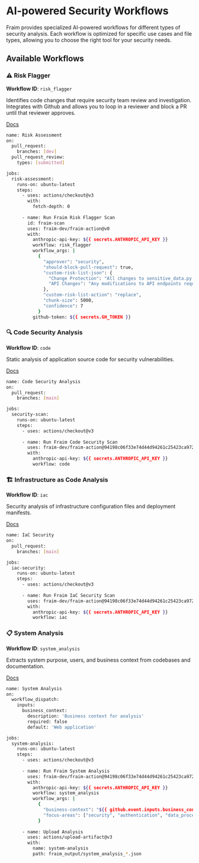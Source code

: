 # AI-powered Security Workflows

Fraim provides specialized AI-powered workflows for different types of security analysis. Each workflow is optimized for specific use cases and file types, allowing you to choose the right tool for your security needs.

## Available Workflows

### ⚠️ Risk Flagger
**Workflow ID**: `risk_flagger`

Identifies code changes that require security team review and investigation. Integrates with Github and allows you to loop in a reviewer and block a PR until that reviewer approves.

[Docs](https://docs.fraim.dev/workflows/risk_flagger#github-actions)

```bash
name: Risk Assessment
on:
  pull_request:
    branches: [dev]
  pull_request_review:
    types: [submitted]

jobs:
  risk-assessment:
    runs-on: ubuntu-latest
    steps:
      - uses: actions/checkout@v3
        with:
          fetch-depth: 0
      
      - name: Run Fraim Risk Flagger Scan
        id: fraim-scan
        uses: fraim-dev/fraim-action@v0
        with:
          anthropic-api-key: ${{ secrets.ANTHROPIC_API_KEY }}
          workflow: risk_flagger
          workflow_args: |
            {
              "approver": "security",
              "should-block-pull-request": true,
              "custom-risk-list-json": {
                "Change Protection": "All changes to sensitive_data.py should be flagged.",
                "API Changes": "Any modifications to API endpoints require security review."
              },
              "custom-risk-list-action": "replace",
              "chunk-size": 5000,
              "confidence": 7
            }
          github-token: ${{ secrets.GH_TOKEN }}
```

### 🔍 Code Security Analysis
**Workflow ID**: `code`

Static analysis of application source code for security vulnerabilities.

[Docs](https://docs.fraim.dev/workflows/code#github-actions)

```bash
name: Code Security Analysis
on:
  pull_request:
    branches: [main]

jobs:
  security-scan:
    runs-on: ubuntu-latest
    steps:
      - uses: actions/checkout@v3
      
      - name: Run Fraim Code Security Scan
        uses: fraim-dev/fraim-action@94198c06f33e74d44d94261c25423ca972b51031
        with:
          anthropic-api-key: ${{ secrets.ANTHROPIC_API_KEY }}
          workflow: code
```

### 🏗️ Infrastructure as Code Analysis
**Workflow ID**: `iac`

Security analysis of infrastructure configuration files and deployment manifests.

[Docs](https://docs.fraim.dev/workflows/iac#github-actions)

```bash
name: IaC Security
on:
  pull_request:
    branches: [main]

jobs:
  iac-security:
    runs-on: ubuntu-latest
    steps:
      - uses: actions/checkout@v3
      
      - name: Run Fraim IaC Security Scan
        uses: fraim-dev/fraim-action@94198c06f33e74d44d94261c25423ca972b51031
        with:
          anthropic-api-key: ${{ secrets.ANTHROPIC_API_KEY }}
          workflow: iac
```

### 📋 System Analysis
**Workflow ID**: `system_analysis`

Extracts system purpose, users, and business context from codebases and documentation.

[Docs](https://docs.fraim.dev/workflows/system_analysis#github-actions)

```bash
name: System Analysis
on:
  workflow_dispatch:
    inputs:
      business_context:
        description: 'Business context for analysis'
        required: false
        default: 'Web application'

jobs:
  system-analysis:
    runs-on: ubuntu-latest
    steps:
      - uses: actions/checkout@v3
      
      - name: Run Fraim System Analysis
        uses: fraim-dev/fraim-action@94198c06f33e74d44d94261c25423ca972b51031
        with:
          anthropic-api-key: ${{ secrets.ANTHROPIC_API_KEY }}
          workflow: system_analysis
          workflow_args: |
            {
              "business-context": "${{ github.event.inputs.business_context }}",
              "focus-areas": ["security", "authentication", "data_processing"]
            }
      
      - name: Upload Analysis
        uses: actions/upload-artifact@v3
        with:
          name: system-analysis
          path: fraim_output/system_analysis_*.json
```
